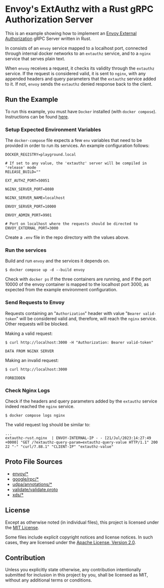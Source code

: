 # Envoy's ExtAuthz with a Rust gRPC Authorization Server

This is an example showing how to implement an [Envoy External Authorization]
gRPC Server written in Rust.

In consists of an `envoy` service mapped to a localhost port, connected through
internal docker networks to an `extauthz` service, and to a `nginx` service that
serves plain text.

When `envoy` receives a request, it checks its validity through the `extauthz`
service. If the request is considered valid, it is sent to `nginx`,
with any appended headers and query parameters that the `extauthz` service
added to it. If not, `envoy` sends the `extauthz` denied response back to the
client.

[Envoy External Authorization]: https://www.envoyproxy.io/docs/envoy/latest/configuration/http/http_filters/ext_authz_filter

## Run the Example

To run this example, you must have `Docker` installed (with `docker compose`). 
Instructions can be found [here](https://docs.docker.com/get-docker/).

### Setup Expected Environment Variables

The `docker-compose` file expects a few `env` variables that need to be provided
in order to run its services. An example configuration follows:

```env
DOCKER_REGISTRY=playground.local

# If set to any value, the 'extauthz' server will be compiled in 'release' mode
RELEASE_BUILD=""

EXT_AUTHZ_PORT=50051

NGINX_SERVER_PORT=8080

NGINX_SERVER_NAME=localhost

ENVOY_SERVER_PORT=10000

ENVOY_ADMIN_PORT=9901

# Port on localhost where the requests should be directed to
ENVOY_EXTERNAL_PORT=3000
```

Create a `.env` file in the repo directory with the values above.

### Run the services

Build and run `envoy` and the services it depends on.

```console
$ docker compose up -d --build envoy
```

Check with `docker ps` if the three containers are running, and if the port
10000 of the envoy container is mapped to the localhost port 3000, as expected
from the example environment configuration.

### Send Requests to Envoy

Requests containing an "`Authorization`" header with value "`Bearer valid-token`"
will be considered valid and, therefore, will reach the `nginx` service. Other
requests will be blocked.

Making a valid request:

```console
$ curl http://localhost:3000 -H "Authorization: Bearer valid-token"

DATA FROM NGINX SERVER
```

Making an invalid request:

```console
$ curl http://localhost:3000

FORBIDDEN
```

### Check Nginx Logs

Check if the headers and query parameters added by the `extauthz` service indeed
reached the `nginx` service.

```console
$ docker compose logs nginx
```

The valid request log should be similar to:

```log
...
extauthz-rust.nginx  | ENVOY-INTERNAL-IP - - [21/Jul/2023:14:27:49 +0000] "GET /?extauthz-query-param=extauthz-query-value HTTP/1.1" 200 22 "-" "curl/7.88.1" "CLIENT-IP" "extauthz-value"
```

## Proto File Sources

+ [envoy/*](https://github.com/envoyproxy/envoy/tree/main/api/envoy)  
+ [google/rpc/*](https://github.com/googleapis/googleapis/blob/master/google/rpc)  
+ [udpa/annotations/*](https://github.com/cncf/udpa/tree/main/udpa/annotations)  
+ [validate/validate.proto](https://github.com/bufbuild/protoc-gen-validate/blob/main/validate/validate.proto)  
+ [xds/*](https://github.com/cncf/xds/tree/main/xds)  

## License

Except as otherwise noted (in individual files), this project is licensed under 
the [MIT License](LICENSE).

Some files include explicit copyright notices and license notices. In such
cases, they are licensed under the [Apache License, Version 2.0](http://www.apache.org/licenses/LICENSE-2.0).

## Contribution

Unless you explicitly state otherwise, any contribution intentionally submitted
for inclusion in this project by you, shall be licensed as MIT, without any
additional terms or conditions.